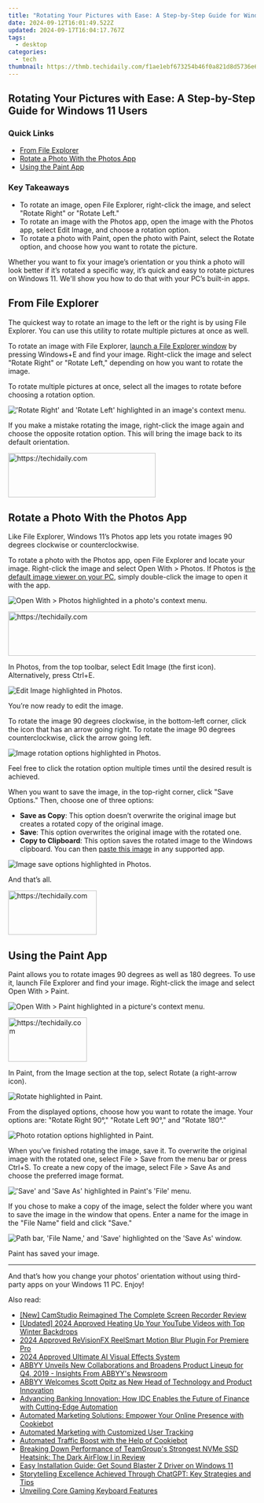 ```yaml
---
title: "Rotating Your Pictures with Ease: A Step-by-Step Guide for Windows 11 Users"
date: 2024-09-12T16:01:49.522Z
updated: 2024-09-17T16:04:17.767Z
tags:
  - desktop
categories:
  - tech
thumbnail: https://thmb.techidaily.com/f1ae1ebf673254b46f0a821d8d5736e61a916c4eb6fabc72096593a99e32594f.png
---
```


## Rotating Your Pictures with Ease: A Step-by-Step Guide for Windows 11 Users

### Quick Links

* [From File Explorer](https://tech-recovery.techidaily.com/resolving-mozilla-thunderbirds-inability-to-boot-tips-and-techniques/)
* [Rotate a Photo With the Photos App](https://screen-mirror.techidaily.com/how-to-do-google-pixel-7a-screen-sharing-drfone-by-drfone-android/)
* [Using the Paint App](https://extra-information.techidaily.com/fast-track-to-time-lapse-magic-on-samsung-phones/)

### Key Takeaways

* To rotate an image, open File Explorer, right-click the image, and select "Rotate Right" or "Rotate Left."
* To rotate an image with the Photos app, open the image with the Photos app, select Edit Image, and choose a rotation option.
* To rotate a photo with Paint, open the photo with Paint, select the Rotate option, and choose how you want to rotate the picture.

 Whether you want to fix your image’s orientation or you think a photo will look better if it’s rotated a specific way, it’s quick and easy to rotate pictures on Windows 11\. We'll show you how to do that with your PC’s built-in apps.

##  From File Explorer

 The quickest way to rotate an image to the left or the right is by using File Explorer. You can use this utility to rotate multiple pictures at once as well.

 To rotate an image with File Explorer, [launch a File Explorer window](https://pokemon-go-android.techidaily.com/how-to-get-and-use-pokemon-go-promo-codes-on-realme-c67-4g-drfone-by-drfone-virtual-android/) by pressing Windows+E and find your image. Right-click the image and select "Rotate Right" or "Rotate Left," depending on how you want to rotate the image.

 To rotate multiple pictures at once, select all the images to rotate before choosing a rotation option.

!['Rotate Right' and 'Rotate Left' highlighted in an image's context menu.](https://static1.howtogeekimages.com/wordpress/wp-content/uploads/2024/01/1-rotate-image-file-explorer.jpg) 

 If you make a mistake rotating the image, right-click the image again and choose the opposite rotation option. This will bring the image back to its default orientation.

<!-- affiliate ads begin -->
<a href="https://aligracehair.sjv.io/c/5597632/2135355/19272" target="_top" id="2135355">
  <img src="//a.impactradius-go.com/display-ad/19272-2135355" border="0" alt="https://techidaily.com" width="300" height="90"/>
</a>
<img height="0" width="0" src="https://aligracehair.sjv.io/i/5597632/2135355/19272" style="position:absolute;visibility:hidden;" border="0" />
<!-- affiliate ads end -->

##  Rotate a Photo With the Photos App

 Like File Explorer, Windows 11’s Photos app lets you rotate images 90 degrees clockwise or counterclockwise.

 To rotate a photo with the Photos app, open File Explorer and locate your image. Right-click the image and select Open With > Photos. If Photos is [the default image viewer on your PC](https://some-approaches.techidaily.com/streamlined-editing-best-apps-compatible-with-macos-big-sur-for-2024/), simply double-click the image to open it with the app.

![Open With > Photos highlighted in a photo's context menu.](https://static1.howtogeekimages.com/wordpress/wp-content/uploads/2024/01/2-open-photo-with-photos.jpg) 

<!-- affiliate ads begin -->
<a href="https://appsumo.8odi.net/c/5597632/2118305/7443" target="_top" id="2118305">
  <img src="//a.impactradius-go.com/display-ad/7443-2118305" border="0" alt="https://techidaily.com" width="728" height="90"/>
</a>
<img height="0" width="0" src="https://appsumo.8odi.net/i/5597632/2118305/7443" style="position:absolute;visibility:hidden;" border="0" />
<!-- affiliate ads end -->

 In Photos, from the top toolbar, select Edit Image (the first icon). Alternatively, press Ctrl+E.

![Edit Image highlighted in Photos.](https://static1.howtogeekimages.com/wordpress/wp-content/uploads/2024/01/3-photos-edit-image.jpg) 

 You’re now ready to edit the image.

 To rotate the image 90 degrees clockwise, in the bottom-left corner, click the icon that has an arrow going right. To rotate the image 90 degrees counterclockwise, click the arrow going left.

![Image rotation options highlighted in Photos.](https://static1.howtogeekimages.com/wordpress/wp-content/uploads/2024/01/4-photos-rotate-picture.jpg) 

 Feel free to click the rotation option multiple times until the desired result is achieved.

 When you want to save the image, in the top-right corner, click "Save Options." Then, choose one of three options:

* **Save as Copy**: This option doesn’t overwrite the original image but creates a rotated copy of the original image.
* **Save**: This option overwrites the original image with the rotated one.
* **Copy to Clipboard**: This option saves the rotated image to the Windows clipboard. You can then [paste this image](https://twitter-videos.techidaily.com/new-in-2024-gain-twitter-gifs-for-pc-download-made-simple/) in any supported app.

![Image save options highlighted in Photos.](https://static1.howtogeekimages.com/wordpress/wp-content/uploads/2024/01/5-photos-save-image.jpg) 

 And that’s all.

<!-- affiliate ads begin -->
<a href="https://aligracehair.sjv.io/c/5597632/2135411/19272" target="_top" id="2135411">
  <img src="//a.impactradius-go.com/display-ad/19272-2135411" border="0" alt="https://techidaily.com" width="180" height="90"/>
</a>
<img height="0" width="0" src="https://aligracehair.sjv.io/i/5597632/2135411/19272" style="position:absolute;visibility:hidden;" border="0" />
<!-- affiliate ads end -->

##  Using the Paint App

 Paint allows you to rotate images 90 degrees as well as 180 degrees. To use it, launch File Explorer and find your image. Right-click the image and select Open With > Paint.

![Open With > Paint highlighted in a picture's context menu.](https://static1.howtogeekimages.com/wordpress/wp-content/uploads/2024/01/6-open-photo-with-paint.jpg) 

<!-- affiliate ads begin -->
<a href="https://aligracehair.sjv.io/c/5597632/2115942/19272" target="_top" id="2115942">
  <img src="//a.impactradius-go.com/display-ad/19272-2115942" border="0" alt="https://techidaily.com" width="160" height="90"/>
</a>
<img height="0" width="0" src="https://aligracehair.sjv.io/i/5597632/2115942/19272" style="position:absolute;visibility:hidden;" border="0" />
<!-- affiliate ads end -->

 In Paint, from the Image section at the top, select Rotate (a right-arrow icon).

![Rotate highlighted in Paint.](https://static1.howtogeekimages.com/wordpress/wp-content/uploads/2024/01/7-paint-rotate-option.jpg) 

 From the displayed options, choose how you want to rotate the image. Your options are: "Rotate Right 90°," "Rotate Left 90°," and "Rotate 180°."

![Photo rotation options highlighted in Paint.](https://static1.howtogeekimages.com/wordpress/wp-content/uploads/2024/01/8-rotate-photo-paint.jpg) 

 When you’ve finished rotating the image, save it. To overwrite the original image with the rotated one, select File > Save from the menu bar or press Ctrl+S. To create a new copy of the image, select File > Save As and choose the preferred image format.

!['Save' and 'Save As' highlighted in Paint's 'File' menu.](https://static1.howtogeekimages.com/wordpress/wp-content/uploads/2024/01/9-save-image-paint.jpg) 

 If you chose to make a copy of the image, select the folder where you want to save the image in the window that opens. Enter a name for the image in the "File Name" field and click "Save."

![Path bar, 'File Name,' and 'Save' highlighted on the 'Save As' window.](https://static1.howtogeekimages.com/wordpress/wp-content/uploads/2024/01/10-save-photo-location-name-paint.jpg) 

 Paint has saved your image.

---

 And that’s how you change your photos’ orientation without using third-party apps on your Windows 11 PC. Enjoy!

<ins class="adsbygoogle"
     style="display:block"
     data-ad-format="autorelaxed"
     data-ad-client="ca-pub-7571918770474297"
     data-ad-slot="1223367746"></ins>

<ins class="adsbygoogle"
     style="display:block"
     data-ad-client="ca-pub-7571918770474297"
     data-ad-slot="8358498916"
     data-ad-format="auto"
     data-full-width-responsive="true"></ins>

<span class="atpl-alsoreadstyle">Also read:</span>
<div><ul>
<li><a href="https://screen-video-capture.techidaily.com/new-camstudio-reimagined-the-complete-screen-recorder-review/"><u>[New] CamStudio Reimagined The Complete Screen Recorder Review</u></a></li>
<li><a href="https://youtube-docs.techidaily.com/ed-2024-approved-heating-up-your-youtube-videos-with-top-winter-backdrops/"><u>[Updated] 2024 Approved Heating Up Your YouTube Videos with Top Winter Backdrops</u></a></li>
<li><a href="https://ai-video-editing.techidaily.com/2024-approved-revisionfx-reelsmart-motion-blur-plugin-for-premiere-pro/"><u>2024 Approved ReVisionFX ReelSmart Motion Blur Plugin For Premiere Pro</u></a></li>
<li><a href="https://some-skills.techidaily.com/2024-approved-ultimate-ai-visual-effects-system/"><u>2024 Approved Ultimate AI Visual Effects System</u></a></li>
<li><a href="https://some-tips.techidaily.com/abbyy-unveils-new-collaborations-and-broadens-product-lineup-for-q4-2019-insights-from-abbyys-newsroom/"><u>ABBYY Unveils New Collaborations and Broadens Product Lineup for Q4, 2019 - Insights From ABBYY's Newsroom</u></a></li>
<li><a href="https://some-tips.techidaily.com/abbyy-welcomes-scott-opitz-as-new-head-of-technology-and-product-innovation/"><u>ABBYY Welcomes Scott Opitz as New Head of Technology and Product Innovation</u></a></li>
<li><a href="https://some-tips.techidaily.com/advancing-banking-innovation-how-idc-enables-the-future-of-finance-with-cutting-edge-automation/"><u>Advancing Banking Innovation: How IDC Enables the Future of Finance with Cutting-Edge Automation</u></a></li>
<li><a href="https://some-tips.techidaily.com/automated-marketing-solutions-empower-your-online-presence-with-cookiebot/"><u>Automated Marketing Solutions: Empower Your Online Presence with Cookiebot</u></a></li>
<li><a href="https://some-tips.techidaily.com/automated-marketing-with-customized-user-tracking/"><u>Automated Marketing with Customized User Tracking</u></a></li>
<li><a href="https://some-tips.techidaily.com/automated-traffic-boost-with-the-help-of-cookiebot/"><u>Automated Traffic Boost with the Help of Cookiebot</u></a></li>
<li><a href="https://hardware-tips.techidaily.com/breaking-down-performance-of-teamgroups-strongest-nvme-ssd-heatsink-the-dark-airflow-i-in-review/"><u>Breaking Down Performance of TeamGroup's Strongest NVMe SSD Heatsink: The Dark AirFlow I in Review</u></a></li>
<li><a href="https://hardware-help.techidaily.com/easy-installation-guide-get-sound-blaster-z-driver-on-windows-11/"><u>Easy Installation Guide: Get Sound Blaster Z Driver on Windows 11</u></a></li>
<li><a href="https://tech-haven.techidaily.com/storytelling-excellence-achieved-through-chatgpt-key-strategies-and-tips/"><u>Storytelling Excellence Achieved Through ChatGPT: Key Strategies and Tips</u></a></li>
<li><a href="https://games-able.techidaily.com/unveiling-core-gaming-keyboard-features/"><u>Unveiling Core Gaming Keyboard Features</u></a></li>
</ul></div>

